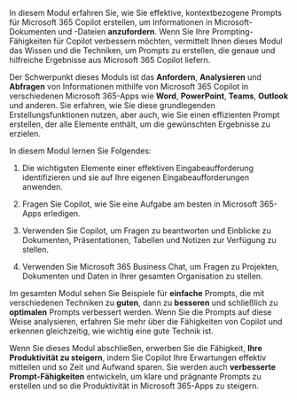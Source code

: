 In diesem Modul erfahren Sie, wie Sie effektive, kontextbezogene Prompts für Microsoft 365 Copilot erstellen, um Informationen in Microsoft-Dokumenten und -Dateien **anzufordern**. Wenn Sie Ihre Prompting-Fähigkeiten für Copilot verbessern möchten, vermittelt Ihnen dieses Modul das Wissen und die Techniken, um Prompts zu erstellen, die genaue und hilfreiche Ergebnisse aus Microsoft 365 Copilot liefern.

Der Schwerpunkt dieses Moduls ist das **Anfordern**, **Analysieren** und **Abfragen** von Informationen mithilfe von Microsoft 365 Copilot in verschiedenen Microsoft 365-Apps wie **Word**, **PowerPoint**, **Teams**, **Outlook** und anderen. Sie erfahren, wie Sie diese grundlegenden Erstellungsfunktionen nutzen, aber auch, wie Sie einen effizienten Prompt erstellen, der alle Elemente enthält, um die gewünschten Ergebnisse zu erzielen.

In diesem Modul lernen Sie Folgendes:

1. Die wichtigsten Elemente einer effektiven Eingabeaufforderung identifizieren und sie auf Ihre eigenen Eingabeaufforderungen anwenden.

1. Fragen Sie Copilot, wie Sie eine Aufgabe am besten in Microsoft 365-Apps erledigen.

1. Verwenden Sie Copilot, um Fragen zu beantworten und Einblicke zu Dokumenten, Präsentationen, Tabellen und Notizen zur Verfügung zu stellen.

1. Verwenden Sie Microsoft 365 Business Chat, um Fragen zu Projekten, Dokumenten und Daten in Ihrer gesamten Organisation zu stellen.

Im gesamten Modul sehen Sie Beispiele für **einfache** Prompts, die mit verschiedenen Techniken zu **guten**, dann zu **besseren** und schließlich zu **optimalen** Prompts verbessert werden. Wenn Sie die Prompts auf diese Weise analysieren, erfahren Sie mehr über die Fähigkeiten von Copilot und erkennen gleichzeitig, wie wichtig eine gute Technik ist.

Wenn Sie dieses Modul abschließen, erwerben Sie die Fähigkeit, **Ihre Produktivität zu steigern**, indem Sie Copilot Ihre Erwartungen effektiv mitteilen und so Zeit und Aufwand sparen. Sie werden auch **verbesserte Prompt-Fähigkeiten** entwickeln, um klare und prägnante Prompts zu erstellen und so die Produktivität in Microsoft 365-Apps zu steigern.